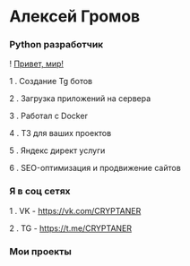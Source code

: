 # Алексей Громов

### Python разработчик

! [Привет, мир!](https://i.postimg.cc/sfKsWwqC/k-SEPB3zv-ZKg.png)

1 . Создание Tg ботов

2 . Загрузка приложений на сервера

3 . Работал с Docker

4 . Т3 для ваших проектов

5 . Яндекс директ услуги

6 . SEO-оптимизация и продвижение сайтов


### Я в соц сетях
1 . VK - https://vk.com/CRYPTANER

2 . TG - https://t.me/CRYPTANER

### Мои проекты 
